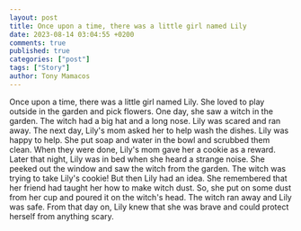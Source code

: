 ```yaml
---
layout: post
title: Once upon a time, there was a little girl named Lily
date: 2023-08-14 03:04:55 +0200
comments: true
published: true
categories: ["post"]
tags: ["Story"]
author: Tony Mamacos
---
```

Once upon a time, there was a little girl named Lily. She loved to play outside in the garden and pick flowers. One day, she saw a witch in the garden. The witch had a big hat and a long nose. Lily was scared and ran away.
The next day, Lily's mom asked her to help wash the dishes. Lily was happy to help. She put soap and water in the bowl and scrubbed them clean. When they were done, Lily's mom gave her a cookie as a reward.
Later that night, Lily was in bed when she heard a strange noise. She peeked out the window and saw the witch from the garden. The witch was trying to take Lily's cookie! But then Lily had an idea. She remembered that her friend had taught her how to make witch dust. So, she put on some dust from her cup and poured it on the witch's head. The witch ran away and Lily was safe. From that day on, Lily knew that she was brave and could protect herself from anything scary.
